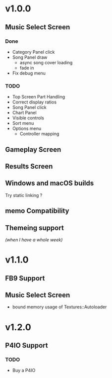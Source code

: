 # v1.0.0
## Music Select Screen
### Done
- Category Panel click
- Song Panel draw
    - async song cover loading
    - fade in
- Fix debug menu

### TODO
- Top Screen Part Handling
- Correct display ratios
- Song Panel click
- Chart Panel
- Visible controls
- Sort menu
- Options menu
    - Controller mapping

## Gameplay Screen

## Results Screen

## Windows and macOS builds
Try static linking ?

## memo Compatibility

## Themeing support
*(when I have a whole week)*

# v1.1.0
## FB9 Support

## Music Select Screen
- bound memory usage of Textures::Autoloader

# v1.2.0

## P4IO Support
### TODO
- Buy a P4IO